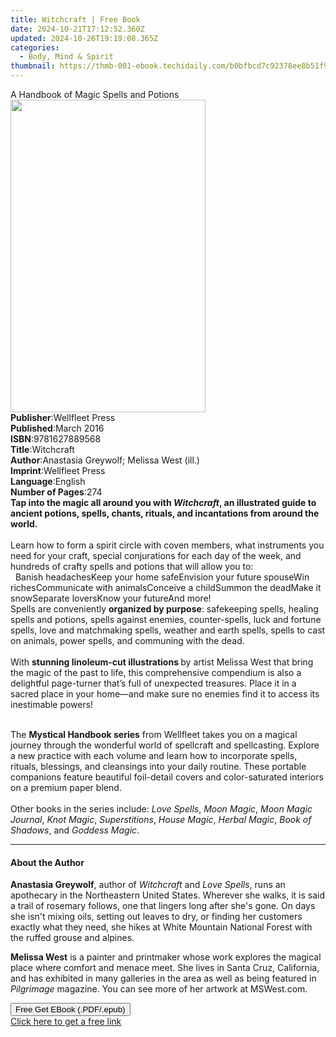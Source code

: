 ```yaml
---
title: Witchcraft | Free Book
date: 2024-10-21T17:12:52.360Z
updated: 2024-10-26T19:19:08.365Z
categories:
  - Body, Mind & Spirit
thumbnail: https://thmb-001-ebook.techidaily.com/b0bfbcd7c92378ee8b51f9eafee0ee1cd9a003e904b2fbf431ccd22823e6b67d.jpg
---
```

<main id="book-container">
  <div class="flex flex-col">
    <div class="book-brief flex-1 py-6 px-4 sm:p-6 md:py-10 md:px-8">
      <!-- brief-->
      <div class="book-brief-main">A Handbook of Magic Spells and Potions</div>
    </div>
    <div
      class="book-meta-info flex-1 grid gap-4 col-start-1 col-end-3 row-start-1 sm:mb-6 sm:grid-cols-4 lg:gap-6 lg:col-start-2 lg:row-end-6 lg:row-span-6 lg:mb-0"
    >
      <div
        class="book-meta-info-left place-content-center mt-4 p-4 text-sm leading-6 col-start-2 col-span-2 dark:text-slate-400"
      >
        <img
          class="w-full h-500 object-cover rounded-lg sm:h-255 sm:col-span-2 lg:col-span-full"
          src="https://img-001-ebook.techidaily.com/4208df0baf21835970e539a68f7de27ee280c096316da4b79de8af0b64b1be67.jpg"
          alt=""
          width="312"
          height="500"
        />
      </div>
      <div
        class="book-meta-info-right mt-2 col-start-1 row-start-2 col-span-3 self-center"
      >
        <!-- meta data  -->
        <div class="flex flex-col px-4 md:px-8">
          <div class="flex-1">
            <strong>Publisher</strong>:<span class="px-2">Wellfleet Press</span>
          </div>
          <div class="flex-1">
            <strong>Published</strong>:<span class="px-2">March 2016</span>
          </div>
          <div class="flex-1">
            <strong>ISBN</strong>:<span class="px-2">9781627889568</span>
          </div>
          <div class="flex-1">
            <strong>Title</strong>:<span class="px-2">Witchcraft</span>
          </div>
          <div class="flex-1">
            <strong>Author</strong>:<span class="px-2"
              >Anastasia Greywolf; Melissa West (ill.)</span
            >
          </div>
          <div class="flex-1">
            <strong>Imprint</strong>:<span class="px-2">Wellfleet Press</span>
          </div>
          <div class="flex-1">
            <strong>Language</strong>:<span class="px-2">English</span>
          </div>
          <div class="flex-1">
            <strong>Number of Pages</strong>:<span class="px-2">274</span>
          </div>
        </div>
      </div>
    </div>
    <div class="book-description flex-1 py-6 px-4 sm:p-6 md:py-10 md:px-8">
      <div class="book-description-main">
        <div accordion-content="" id="description">
          <b
            >Tap into the magic all around you with <i>Witchcraft</i>, an
            illustrated guide to ancient potions, spells, chants, rituals, and
            incantations from around the world.</b
          ><br /><br />Learn how to form a spirit circle with coven members,
          what instruments you need for your craft, special conjurations for
          each day of the week, and hundreds of crafty spells and potions that
          will allow you to:<br />&nbsp; Banish headachesKeep your home
          safeEnvision your future spouseWin richesCommunicate with
          animalsConceive a childSummon the deadMake it snowSeparate loversKnow
          your futureAnd more!<br />Spells are conveniently
          <b>organized by purpose</b>: safekeeping spells, healing spells and
          potions, spells against enemies, counter-spells, luck and fortune
          spells, love and matchmaking spells, weather and earth spells, spells
          to cast on animals, power spells, and communing with the dead.<br /><br />With
          <b>stunning linoleum-cut illustrations </b>by artist Melissa West that
          bring the magic of the past to life, this comprehensive compendium is
          also a delightful page-turner that’s full of unexpected treasures.
          Place it in a sacred place in your home—and make sure no enemies find
          it to access its inestimable powers!<br />&nbsp;
          <p>
            The <b>Mystical Handbook series</b> from Wellfleet takes you on a
            magical journey through the wonderful world of spellcraft and
            spellcasting. Explore a new practice with each volume and learn how
            to incorporate spells, rituals, blessings, and cleansings into your
            daily routine. These portable companions feature beautiful
            foil-detail covers and color-saturated interiors on a premium paper
            blend.<br /><br />Other books in the series include:
            <i>Love Spells</i>, <i>Moon Magic</i>, <i>Moon Magic Journal</i>,
            <i>Knot Magic</i>, <i>Superstitions</i>, <i>House Magic</i>,
            <i>Herbal Magic</i>, <i>Book of Shadows</i>, and
            <i>Goddess Magic</i>.
          </p>
        </div>
        <div class="accordion-fader"></div>
      </div>
    </div>
    <div class="book-excerpts flex-1 py-6 px-4 sm:p-6 md:py-10 md:px-8">
      <!-- excerpts-->
      <div class="book-excerpts-main">
        <hr />
        <h4 class="placeholder placeholder-heading">
          <span>About the Author</span>
        </h4>
        <p></p>
        <p>
          <b>Anastasia Greywolf</b>, author of <i>Witchcraft</i> and
          <i>Love Spells</i>, runs an apothecary in the Northeastern United
          States. Wherever she walks, it is said a trail of rosemary follows,
          one that lingers long after she's gone. On days she isn't mixing oils,
          setting out leaves to dry, or finding her customers exactly what they
          need, she hikes at White Mountain National Forest with the ruffed
          grouse and alpines.
        </p>
        <p>
          <b>Melissa West</b> is a painter and printmaker whose work explores
          the magical place where comfort and menace meet. She lives in Santa
          Cruz, California, and has exhibited in many galleries in the area as
          well as being featured in <i>Pilgrimage </i>magazine. You can see more
          of her artwork at MSWest.com.
        </p>
        <p></p>
      </div>
    </div>
    <div
      class="book-about-author flex-1 py-6 px-4 sm:p-6 md:py-10 md:px-8"
    ></div>
    <div class="book-free-get flex-1 py-6 px-4 sm:p-6 md:py-10 md:px-8">
      <button
        id="btn-free-get"
        class="bg-blue-500 hover:bg-blue-700 text-white font-bold py-2 px-4 rounded"
      >
        Free Get EBook (.PDF/.epub)
      </button>
      <div id="countdown-display" class="px-2 text-lg mt-2"></div>
      <a
        id="free-link"
        class="hidden bg-blue-500 hover:bg-blue-700 text-white font-bold py-2 px-4 rounded"
        href="https://www.ebooks.com/en-us/book/210198321/witchcraft/anastasia-greywolf/"
        target="_blank"
        >Click here to get a free link</a
      >
    </div>
    <script>
      let countdownTime = 0;
      let countdownInterval = null;
      document
        .getElementById('btn-free-get')
        .addEventListener('click', startCountdown);
      function startCountdown() {
        countdownTime = new Date().getTime() + 60000 * 3;
        countdownInterval = setInterval(updateCountdown, 1000);
        document.getElementById('btn-free-get').disabled = true;
        document
          .getElementById('btn-free-get')
          .classList.add('bg-gray-500', 'cursor-not-allowed');
      }
      function updateCountdown() {
        let currentTime = new Date().getTime();
        let timeLeft = countdownTime - currentTime;
        let secondsLeft = Math.floor(timeLeft / 1000);
        document.getElementById('countdown-display').innerHTML =
          `Remaining time: ${secondsLeft} seconds.`;
        if (secondsLeft <= 0) {
          clearInterval(countdownInterval);
          document.getElementById('btn-free-get').classList.add('hidden');
          document.getElementById('free-link').classList.remove('hidden');
          document.getElementById('countdown-display').innerHTML = '';
        }
      }
    </script>
  </div>
</main>

<ins class="adsbygoogle"
      style="display:block"
      data-ad-client="ca-pub-7571918770474297"
      data-ad-slot="8358498916"
      data-ad-format="auto"
      data-full-width-responsive="true"></ins>
    